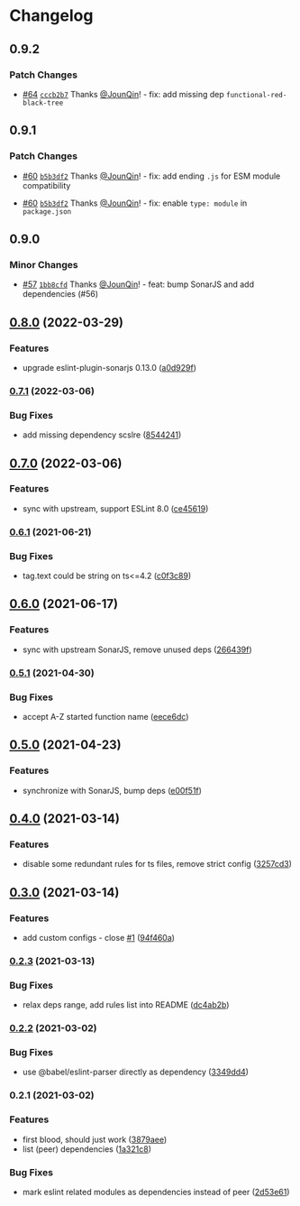 # Changelog

## 0.9.2

### Patch Changes

- [#64](https://github.com/un-ts/eslint-plugin-sonar/pull/64) [`cccb2b7`](https://github.com/un-ts/eslint-plugin-sonar/commit/cccb2b7a137b0982047739c71ac87e5a3d26a2b7) Thanks [@JounQin](https://github.com/JounQin)! - fix: add missing dep `functional-red-black-tree`

## 0.9.1

### Patch Changes

- [#60](https://github.com/un-ts/eslint-plugin-sonar/pull/60) [`b5b3df2`](https://github.com/un-ts/eslint-plugin-sonar/commit/b5b3df282615c1fbc49899f81b26ede0d95b7e5d) Thanks [@JounQin](https://github.com/JounQin)! - fix: add ending `.js` for ESM module compatibility

- [#60](https://github.com/un-ts/eslint-plugin-sonar/pull/60) [`b5b3df2`](https://github.com/un-ts/eslint-plugin-sonar/commit/b5b3df282615c1fbc49899f81b26ede0d95b7e5d) Thanks [@JounQin](https://github.com/JounQin)! - fix: enable `type: module` in `package.json`

## 0.9.0

### Minor Changes

- [#57](https://github.com/un-ts/eslint-plugin-sonar/pull/57) [`1bb8cfd`](https://github.com/un-ts/eslint-plugin-sonar/commit/1bb8cfd75f890c3f0db93edbc6881f5a183a3f24) Thanks [@JounQin](https://github.com/JounQin)! - feat: bump SonarJS and add dependencies (#56)

## [0.8.0](https://github.com/rx-ts/eslint-plugin-sonar/compare/v0.7.1...v0.8.0) (2022-03-29)

### Features

- upgrade eslint-plugin-sonarjs 0.13.0 ([a0d929f](https://github.com/rx-ts/eslint-plugin-sonar/commit/a0d929fcff97990f167d5a9fdf74fe67f0656f78))

### [0.7.1](https://github.com/un-ts/eslint-plugin-sonar/compare/v0.7.0...v0.7.1) (2022-03-06)

### Bug Fixes

- add missing dependency scslre ([8544241](https://github.com/un-ts/eslint-plugin-sonar/commit/85442410118c465056c54f3236fb13c5dc9d4d49))

## [0.7.0](https://github.com/un-ts/eslint-plugin-sonar/compare/v0.6.1...v0.7.0) (2022-03-06)

### Features

- sync with upstream, support ESLint 8.0 ([ce45619](https://github.com/un-ts/eslint-plugin-sonar/commit/ce45619877aa5d212887d5c6904a7bad7e417d0e))

### [0.6.1](https://github.com/un-ts/eslint-plugin-sonar/compare/v0.6.0...v0.6.1) (2021-06-21)

### Bug Fixes

- tag.text could be string on ts<=4.2 ([c0f3c89](https://github.com/un-ts/eslint-plugin-sonar/commit/c0f3c895a4db7ff4245b419b038d95cefc3fa54d))

## [0.6.0](https://github.com/un-ts/eslint-plugin-sonar/compare/v0.5.1...v0.6.0) (2021-06-17)

### Features

- sync with upstream SonarJS, remove unused deps ([266439f](https://github.com/un-ts/eslint-plugin-sonar/commit/266439f7d6dfaa1b19b2234865c3c5e3689a4763))

### [0.5.1](https://github.com/un-ts/eslint-plugin-sonar/compare/v0.5.0...v0.5.1) (2021-04-30)

### Bug Fixes

- accept A-Z started function name ([eece6dc](https://github.com/un-ts/eslint-plugin-sonar/commit/eece6dc95227abc72952a2387d97a55a93aa48b0))

## [0.5.0](https://github.com/un-ts/eslint-plugin-sonar/compare/v0.4.0...v0.5.0) (2021-04-23)

### Features

- synchronize with SonarJS, bump deps ([e00f51f](https://github.com/un-ts/eslint-plugin-sonar/commit/e00f51f0fccd03f5752baf8837605ab96620b002))

## [0.4.0](https://github.com/un-ts/eslint-plugin-sonar/compare/v0.3.0...v0.4.0) (2021-03-14)

### Features

- disable some redundant rules for ts files, remove strict config ([3257cd3](https://github.com/un-ts/eslint-plugin-sonar/commit/3257cd33c4ada40fcd29210cdea82b88d009112c))

## [0.3.0](https://github.com/un-ts/eslint-plugin-sonar/compare/v0.2.3...v0.3.0) (2021-03-14)

### Features

- add custom configs - close [#1](https://github.com/un-ts/eslint-plugin-sonar/issues/1) ([94f460a](https://github.com/un-ts/eslint-plugin-sonar/commit/94f460a30fa6f1d1006264503896bc4cd4652f68))

### [0.2.3](https://github.com/un-ts/eslint-plugin-sonar/compare/v0.2.2...v0.2.3) (2021-03-13)

### Bug Fixes

- relax deps range, add rules list into README ([dc4ab2b](https://github.com/un-ts/eslint-plugin-sonar/commit/dc4ab2b50c3841ed129f1e77d31d3369d998137f))

### [0.2.2](https://github.com/un-ts/eslint-plugin-sonar/compare/v0.2.1...v0.2.2) (2021-03-02)

### Bug Fixes

- use @babel/eslint-parser directly as dependency ([3349dd4](https://github.com/un-ts/eslint-plugin-sonar/commit/3349dd424444b0a5b44d9ed33498c34f236b74d0))

### 0.2.1 (2021-03-02)

### Features

- first blood, should just work ([3879aee](https://github.com/un-ts/eslint-plugin-sonar/commit/3879aeebfabd6d8b2245b80e331c93663d00df8e))
- list (peer) dependencies ([1a321c8](https://github.com/un-ts/eslint-plugin-sonar/commit/1a321c833674570c57d53474371573c4d6dcece6))

### Bug Fixes

- mark eslint related modules as dependencies instead of peer ([2d53e61](https://github.com/un-ts/eslint-plugin-sonar/commit/2d53e61800006543c216f8586871f2beae6d78f0))
